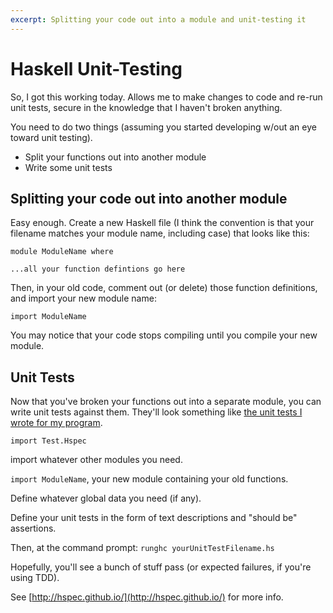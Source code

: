 ```yaml
---
excerpt: Splitting your code out into a module and unit-testing it
---
```

Haskell Unit-Testing
=====================

So, I got this working today.  Allows me to make changes to code and re-run unit tests, secure in the knowledge that
I haven't broken anything.

You need to do two things (assuming you started developing w/out an eye toward unit testing).

- Split your functions out into another module
- Write some unit tests

Splitting your code out into another module
-------------------------------------------

Easy enough.  Create a new Haskell file (I think the convention is that your filename matches your module name,
including case) that looks like this:

~~~
module ModuleName where

...all your function defintions go here
~~~

Then, in your old code, comment out (or delete) those function definitions, and import your new module name:

~~~
import ModuleName
~~~

You may notice that your code stops compiling until you compile your new module.

Unit Tests
-----------

Now that you've broken your functions out into a separate module, you can write unit tests against them.
They'll look something like
[the unit tests I wrote for my program](https://github.com/JohnL4/PassphraseGenerator/blob/70e50f57db55c928c7afaa4126e029a946b30d33/spec.hs).

`import Test.Hspec`

import whatever other modules you need.

`import ModuleName`, your new module containing your old functions.

Define whatever global data you need (if any).

Define your unit tests in the form of text descriptions and "should be" assertions.

Then, at the command prompt: `runghc yourUnitTestFilename.hs`

Hopefully, you'll see a bunch of stuff pass (or expected failures, if you're using TDD).

See [http://hspec.github.io/](http://hspec.github.io/) for more info.
